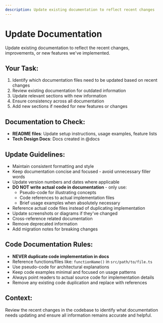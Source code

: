 ```yaml
---
description: Update existing documentation to reflect recent changes
---
```


# Update Documentation

Update existing documentation to reflect the recent changes, improvements, or new features we've implemented.

## Your Task:

1. Identify which documentation files need to be updated based on recent changes
2. Review existing documentation for outdated information
3. Update relevant sections with new information
4. Ensure consistency across all documentation
5. Add new sections if needed for new features or changes

## Documentation to Check:

- **README files**: Update setup instructions, usage examples, feature lists
- **Tech Design Docs**: Docs created in @docs

## Update Guidelines:

- Maintain consistent formatting and style
- Keep documentation concise and focused - avoid unnecessary filler words
- Update version numbers and dates where applicable
- **DO NOT write actual code in documentation** - only use:
  - Pseudo-code for illustrating concepts
  - Code references to actual implementation files
  - Brief usage examples when absolutely necessary
- Reference actual code files instead of duplicating implementation
- Update screenshots or diagrams if they've changed
- Cross-reference related documentation
- Remove deprecated information
- Add migration notes for breaking changes

## Code Documentation Rules:

- **NEVER duplicate code implementation in docs**
- Reference functions/files like: `functionName()` in `src/path/to/file.ts`
- Use pseudo-code for architectural explanations
- Keep code examples minimal and focused on usage patterns
- Always point readers to actual source code for implementation details
- Remove any existing code duplication and replace with references

## Context:

Review the recent changes in the codebase to identify what documentation needs updating and ensure all information remains accurate and helpful.

